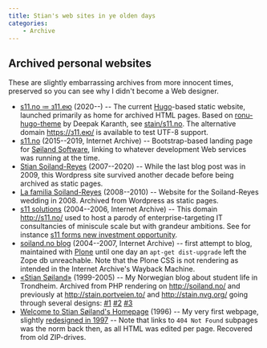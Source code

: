 ```yaml
---
title: Stian's web sites in ye olden days
categories:
    - Archive
---
```


## Archived personal websites

These are slightly embarrassing archives from more innocent times, preserved so you can see why I didn't become a Web designer.

* [s11.no ≔ з11.ею](https://s11.no/) (2020--) -- The current [Hugo](https://gohugo.io/)-based static website, launched primarily as home for archived HTML pages. Based on [ronu-hugo-theme](https://github.com/softwareyoga/ronu-hugo-theme) by Deepak Karanth, see [stain/s11.no](https://github.com/stain/s11.no). The alternative domain <https://з11.ею/> is available to test UTF-8 support.
* [s11.no](https://s11.no/archive-2015/) (2015--2019, Internet Archive) -- Bootstrap-based landing page for [Søiland Software](https://w2.brreg.no/enhet/sok/detalj.jsp?orgnr=984699573), linking to whatever development Web services was running at the time.
* [Stian Soiland-Reyes](https://soiland-reyes.com/stian/archive-2009/) (2007--2020) -- While the last blog post was in 2009, this Wordpress site survived another decade before being archived as static pages.
* [La familia Soiland-Reyes](https://soiland-reyes.com/archive-2008/) (2008--2010) -- Website for the Soiland-Reyes wedding in 2008. Archived from Wordpress as static pages.
* [s11 solutions](https://web.archive.org/web/20060701000000*/s11.no) (2004--2006, Internet Archive) -- This domain <http://s11.no/> used to host a parody of enterprise-targeting IT consultancies of miniscule scale but with grandeur ambitions. See for instance [s11 forms new investment opportunity](https://web.archive.org/web/20060429093327/http://s11.no/News/2004-12-05). 
* [soiland.no blog](https://web.archive.org/web/20070328235352/http://soiland.no/blog) (2004--2007, Internet Archive) -- first attempt to blog, maintained with [Plone](https://plone.org/) until one day an `apt-get dist-upgrade` left the Zope db unreachable. Note that the Plone CSS is not rendering as intended in the Internet Archive's Wayback Machine.
* [«Stian Søiland»](https://soiland.no/archive-2002/) (1999-2005) -- My Norwegian blog about student life in Trondheim. Archived from PHP rendering on <http://soiland.no/> and previously at <http://stain.portveien.to/> and <http://stain.nvg.org/>  going through several designs: [#1](https://web.archive.org/web/19991110081333/http://stain.portveien.to/) [#2](https://web.archive.org/web/20000823213412/http://stain.portveien.to/) [#3](https://web.archive.org/web/20020923141939/http://stain.portveien.to:80/) 
* [Welcome to Stian Søiland's Homepage](https://soiland.no/archive-1996/) (1996) -- My very first webpage, slightly [redesigned in 1997](https://soiland.no/archive-1997/) -- Note that links to `404 Not Found` subpages was the norm back then, as all HTML was edited per page. Recovered from old ZIP-drives.
